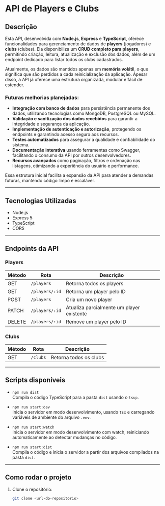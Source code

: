 # API de Players e Clubs

## Descrição

Esta API, desenvolvida com **Node.js**, **Express** e **TypeScript**, oferece funcionalidades para gerenciamento de dados de **players** (jogadores) e **clubs** (clubes). Ela disponibiliza um **CRUD completo para players**, permitindo criação, leitura, atualização e exclusão dos dados, além de um endpoint dedicado para listar todos os clubs cadastrados.

Atualmente, os dados são mantidos apenas em **memória volátil**, o que significa que são perdidos a cada reinicialização da aplicação. Apesar disso, a API já oferece uma estrutura organizada, modular e fácil de estender.

### Futuras melhorias planejadas:

- **Integração com banco de dados** para persistência permanente dos dados, utilizando tecnologias como MongoDB, PostgreSQL ou MySQL.
- **Validação e sanitização dos dados recebidos** para garantir a integridade e segurança da aplicação.
- **Implementação de autenticação e autorização**, protegendo os endpoints e garantindo acesso seguro aos recursos.
- **Testes automatizados** para assegurar a qualidade e confiabilidade do sistema.
- **Documentação interativa** usando ferramentas como Swagger, facilitando o consumo da API por outros desenvolvedores.
- **Recursos avançados** como paginação, filtros e ordenação nas listagens, otimizando a experiência do usuário e performance.

Essa estrutura inicial facilita a expansão da API para atender a demandas futuras, mantendo código limpo e escalável.

---

## Tecnologias Utilizadas

- Node.js
- Express 5
- TypeScript
- CORS

---

## Endpoints da API

### Players

| Método | Rota             | Descrição                                  |
|--------|------------------|--------------------------------------------|
| GET    | `/players`       | Retorna todos os players                    |
| GET    | `/players/:id`   | Retorna um player pelo ID                   |
| POST   | `/players`       | Cria um novo player                         |
| PATCH  | `/players/:id`   | Atualiza parcialmente um player existente   |
| DELETE | `/players/:id`   | Remove um player pelo ID                    |

### Clubs

| Método | Rota         | Descrição                 |
|--------|--------------|---------------------------|
| GET    | `/clubs`     | Retorna todos os clubs    |

---

## Scripts disponíveis

- `npm run dist`  
  Compila o código TypeScript para a pasta `dist` usando o `tsup`.

- `npm run start:dev`  
  Inicia o servidor em modo desenvolvimento, usando `tsx` e carregando variáveis de ambiente do arquivo `.env`.

- `npm run start:watch`  
  Inicia o servidor em modo desenvolvimento com watch, reiniciando automaticamente ao detectar mudanças no código.

- `npm run start:dist`  
  Compila o código e inicia o servidor a partir dos arquivos compilados na pasta `dist`.

---

## Como rodar o projeto

1. Clone o repositório:
   ```bash
   git clone <url-do-repositorio>
